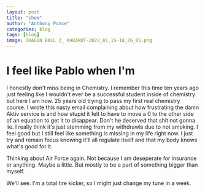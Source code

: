 ```yaml
---
layout: post
title: "chem"
author: "Anthony Ponce"
categories: blog
tags: [blog]
image: DRAGON BALL Z_ KAKAROT-2022_01_15-18_26_05.png
---
```


# I feel like Pablo when I'm

I honestly don't miss being in Chemistry. I remember this time ten years ago just feeling like I wouldn't ever be a successful student inside of chemistry but here I am now. 25 years old trying to pass my first real chemistry course. 
I wrote this nasty email complaining about how frustrating the damn Aktiv service is and how stupid it felt to have to move a 0 to the other side of an equation to get it to disappear.
Don't he deserved that shit not gonna lie. I really think it's just stemming from my withdrawls due to not smoking. I feel good but I still feel like something is missing in my life right now. 
I just try and remain focus knowing it'll all regulate itself and that my body knows what's good for it. 

Thinking about Air Force again. Not because I am deseperate for insurance or anything. Maybe a little. But mostly to be a part of something bigger than myself.

We'll see. I'm a total tire kicker, so I might just change my tune in a week. 

